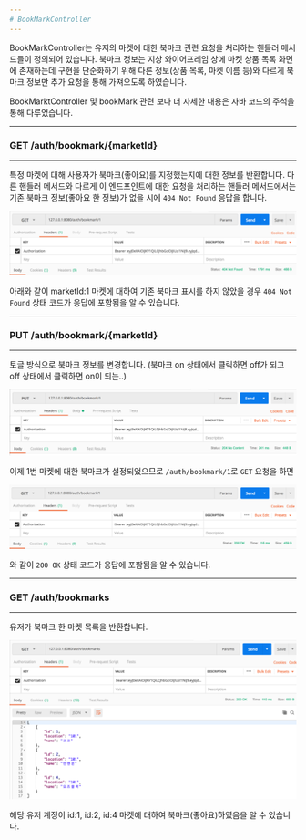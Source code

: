 ```yaml
---
# BookMarkController 
---
```

BookMarkController는 유저의 마켓에 대한 북마크 관련 요청을 처리하는 핸들러 메서드들이 정의되어 있습니다. 북마크 정보는 지상 와이어프레임 상에 마켓 상품 목록 화면에 존재하는데 구현을 단순화하기 위해 다른 정보(상품 목록, 마켓 이름 등)와 다르게 북마크 정보만 추가 요청을 통해 가져오도록 하였습니다.

BookMarktController 및 bookMark 관련 보다 더 자세한 내용은 자바 코드의 주석을 통해 다루었습니다.

---
### GET /auth/bookmark/{marketId}
---
특정 마켓에 대해 사용자가 북마크(좋아요)를 지정했는지에 대한 정보를 반환합니다. 다른 핸들러 메서드와 다르게 이 엔드포인트에 대한 요청을 처리하는 핸들러 메서드에서는 기존 북마크 정보(좋아요 한 정보)가 없을 시에 `404 Not Found` 응답을 합니다.


![북마크 GET 1](./resource/bookmark_get_postman.png)

아래와 같이 marketId:1 마켓에 대하여 기존 북마크 표시를 하지 않았을 경우 `404 Not Found` 상태 코드가 응답에 포함됨을 알 수 있습니다.


---
### PUT /auth/bookmark/{marketId}
---

토글 방식으로 북마크 정보를 변경합니다. (북마크 on 상태에서 클릭하면 off가 되고 off 상태에서 클릭하면 on이 되는..)

![북마크 PUT](./resource/bookmark_put_postman.png)

이제 1번 마켓에 대한 북마크가 설정되었으므로 `/auth/bookmark/1`로 `GET` 요청을 하면 

![북마크 GET 2](./resource/bookmark_get2_postman.png)

와 같이 `200 OK` 상태 코드가 응답에 포함됨을 알 수 있습니다.


---
### GET /auth/bookmarks
---
유저가 북마크 한 마켓 목록을 반환합니다.

![북마크 목록 GET](./resource/bookmarklist_get_postman.png)

해당 유저 계정이 id:1, id:2, id:4 마켓에 대하여 북마크(좋아요)하였음을 알 수 있습니다.


